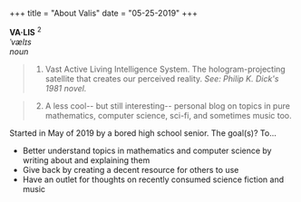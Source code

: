 +++
title = "About Valis"
date = "05-25-2019"
+++

**VA·LIS**  <sup>2</sup>  
*ˈvælɪs*  
*noun*

> 1. Vast Active Living Intelligence System.  The hologram-projecting satellite that creates our perceived reality.  *See: Philip K. Dick's 1981 novel.*

> 2. A less cool-- but still interesting-- personal blog on topics in pure mathematics, computer science, sci-fi, and sometimes music too.


Started in May of 2019 by a bored high school senior.  The goal(s)? To...

* Better understand topics in mathematics and computer science by writing about and explaining them
* Give back by creating a decent resource for others to use
* Have an outlet for thoughts on recently consumed science fiction and music
